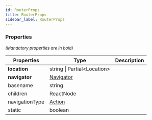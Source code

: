 ```yaml
---
id: RouterProps
title: RouterProps
sidebar_label: RouterProps
---
```




### Properties

<font size="2"><i>(Mandatory properties are in bold)</i></font>

| Properties | Type | Description |
| --------- | ---- | ----------- |
| **location** | string \| Partial<Location\> |  |
| **navigator** | [Navigator](/framework-api/types/Navigator.md) |  |
| basename | string |  |
| children | ReactNode |  |
| navigationType | [Action](/framework-api/enum/NavigationType.md) |  |
| static | boolean |  |
